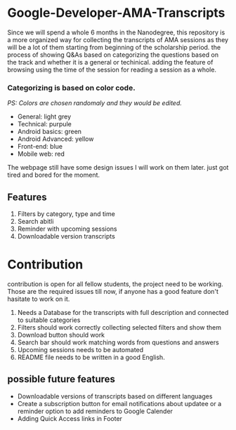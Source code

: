 # Google-Developer-AMA-Transcripts

Since we will spend a whole 6 months in the Nanodegree, this repository is a more organized way for collecting the transcripts of AMA sessions as they will be a lot of them starting from beginning of the scholarship period. the process of showing Q&As based on categorizing the questions based on the track and whether it is a general or techinical. adding the feature of browsing using the time of the session for reading a session as a whole.

### **Categorizing is based on color code.**
*PS: Colors are chosen randomaly and they would be edited.*
* General: light grey
* Technical: purpule
* Android basics: green
* Android Advanced: yellow
* Front-end: blue
* Mobile web: red


The webpage still have some design issues I will work on them later. just got tired and bored for the moment.
## Features
1. Filters by category, type and time
2. Search abitli
3. Reminder with upcoming sessions
4. Downloadable version transcripts


# Contribution
contribution is open for all fellow students, the project need to be working. Those are the required issues till now, if anyone has a good feature don't hasitate to work on it.
1. Needs a Database for the transcripts with full description and connected to suitable categories
2. Filters should work correctly collecting selected filters and show them
3. Download button should work
4. Search bar should work matching words from questions and answers
5. Upcoming sessions needs to be automated
6. README file needs to be written in a good English.

## possible future features
* Downloadable versions of transcripts based on different languages
* Create a subscription button for email notifications about updatee or a reminder option to add reminders to Google Calender
* Adding Quick Access links in Footer
